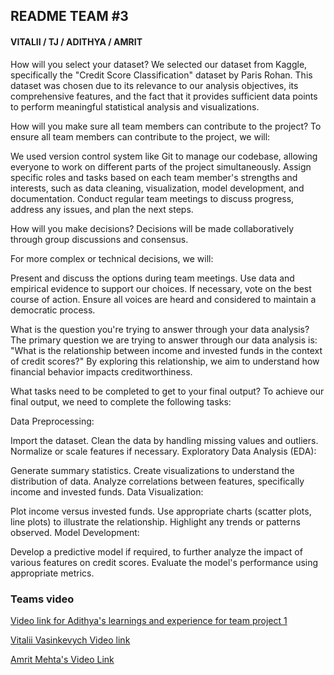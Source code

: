 ## README TEAM #3

#### VITALII / TJ / ADITHYA / AMRIT

How will you select your dataset?
We selected our dataset from Kaggle, specifically the "Credit Score Classification" dataset by Paris Rohan. This dataset was chosen due to its relevance to our analysis objectives, its comprehensive features, and the fact that it provides sufficient data points to perform meaningful statistical analysis and visualizations.

How will you make sure all team members can contribute to the project?
To ensure all team members can contribute to the project, we will:

We used version control system like Git to manage our codebase, allowing everyone to work on different parts of the project simultaneously.
Assign specific roles and tasks based on each team member's strengths and interests, such as data cleaning, visualization, model development, and documentation.
Conduct regular team meetings to discuss progress, address any issues, and plan the next steps.

How will you make decisions?
Decisions will be made collaboratively through group discussions and consensus.

For more complex or technical decisions, we will:

Present and discuss the options during team meetings.
Use data and empirical evidence to support our choices.
If necessary, vote on the best course of action.
Ensure all voices are heard and considered to maintain a democratic process.

What is the question you're trying to answer through your data analysis?
The primary question we are trying to answer through our data analysis is: "What is the relationship between income and invested funds in the context of credit scores?" By exploring this relationship, we aim to understand how financial behavior impacts creditworthiness.

What tasks need to be completed to get to your final output?
To achieve our final output, we need to complete the following tasks:

Data Preprocessing:

Import the dataset.
Clean the data by handling missing values and outliers.
Normalize or scale features if necessary.
Exploratory Data Analysis (EDA):

Generate summary statistics.
Create visualizations to understand the distribution of data.
Analyze correlations between features, specifically income and invested funds.
Data Visualization:

Plot income versus invested funds.
Use appropriate charts (scatter plots, line plots) to illustrate the relationship.
Highlight any trends or patterns observed.
Model Development:

Develop a predictive model if required, to further analyze the impact of various features on credit scores.
Evaluate the model's performance using appropriate metrics.

### Teams video

[Video link for Adithya's learnings and experience for team project 1](https://www.loom.com/share/24b9fa14082f42b899b8e828dc705f15?sid=562ceb01-8fb0-46f7-95d7-afc0125a927b)

[Vitalii Vasinkevych Video link](https://www.loom.com/share/aaef59d7f5fd415790ce30a28ce291a7?sid=f660e06c-f780-4946-9861-89d28c4be902)

[Amrit Mehta's Video Link](https://www.loom.com/share/df4a8d0daf3640809baf655a4775c3b5?sid=89b28141-149c-484f-ae28-0a866586ea2c)
